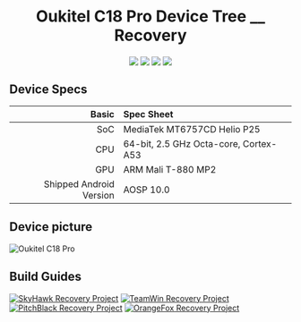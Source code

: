 <h1 align="center">Oukitel C18 Pro Device Tree __ Recovery</h1>

[<p align="center"><img align="center" src="https://github.com/deadYokai/android_device_oukitel_c18pro-recovery/actions/workflows/shrp-build.yml/badge.svg?branch=android-10.0" />](https://github.com/deadYokai/android_device_oukitel_c18pro-recovery/actions/workflows/shrp-build.yml)
[<img align="center" src="https://github.com/deadYokai/android_device_oukitel_c18pro-recovery/actions/workflows/pbrp-build.yml/badge.svg?branch=android-10.0" />](https://github.com/deadYokai/android_device_oukitel_c18pro-recovery/actions/workflows/pbrp-build.yml)
[<img align="center" src="https://github.com/deadYokai/android_device_oukitel_c18pro-recovery/actions/workflows/twrp-build.yml/badge.svg?branch=android-10.0" />](https://github.com/deadYokai/android_device_oukitel_c18pro-recovery/actions/workflows/twrp-build.yml)
[<img align="center" src="https://github.com/deadYokai/android_device_oukitel_c18pro-recovery/actions/workflows/orangefox-build.yml/badge.svg?branch=android-10.0" />](https://github.com/deadYokai/android_device_oukitel_c18pro-recovery/actions/workflows/orangefox-build.yml)
</p>

## Device Specs

Basic | Spec Sheet
-------:|:-------------------------
SoC | MediaTek MT6757CD Helio P25
CPU | 64-bit, 2.5 GHz Octa-core, Cortex-A53
GPU | ARM Mali T-880 MP2
Shipped Android Version | AOSP 10.0

## Device picture

![Oukitel C18 Pro](https://manual-user-guide.com/images/phones/oukitel_c18_pro.png "Oukitel C18 Pro")

## Build Guides

[![SkyHawk Recovery Project](https://avatars.githubusercontent.com/u/66643114?s=64&v=4)](https://shrp.github.io/#/guide?id=android-10)
[![TeamWin Recovery Project](https://avatars.githubusercontent.com/u/25637514?s=64&v=4)](https://github.com/minimal-manifest-twrp/platform_manifest_twrp_omni#getting-started)
[![PitchBlack Recovery Project](https://avatars.githubusercontent.com/u/37493898?s=64&v=4)](https://pitchblackrecovery.com/docs/how-to-compile/)
[![OrangeFox Recovery Project](https://gitlab.com/uploads/-/system/group/avatar/2810739/256.png?width=64)](https://wiki.orangefox.tech/en/dev/building)
